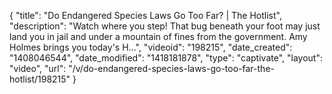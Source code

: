 {
    "title": "Do Endangered Species Laws Go Too Far? | The Hotlist",
    "description": "Watch where you step! That bug beneath your foot may just land you in jail and under a mountain of fines from the government. Amy Holmes brings you today's H...",
    "videoid": "198215",
    "date_created": "1408046544",
    "date_modified": "1418181878",
    "type": "captivate",
    "layout": "video",
    "url": "\/v\/do-endangered-species-laws-go-too-far-the-hotlist\/198215"
}